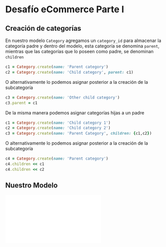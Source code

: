 # Desafío eCommerce Parte I

## Creación de categorías
En nuestro modelo  `Category` agregamos un `category_id` para almacenar la categoría padre y dentro del modelo, esta categoría se denomina `parent`, mientras que las categorías que lo poseen como padre, se denominan `children`

```ruby
c1 = Category.create(name: 'Parent category')
c2 = Category.create(name: 'Child category', parent: c1)
```
O alternativamente lo podemos asignar posterior a la creación de la subcategoría
```ruby
c3 = Category.create(name: 'Other child category')
c3.parent = c1
```
De la misma manera podemos asignar categorías hijas a un padre
```ruby
c1 = Category.create(name: 'Child category 1')
c2 = Category.create(name: 'Child category 2')
c3 = Category.create(name: 'Parent Category', children: {c1,c2})
```
O alternativamente lo podemos asignar posterior a la creación de la subcategoría
```ruby
c4 = Category.create(name: 'Parent category')
c4.children << c1
c4.children << c2
```
## Nuestro Modelo
![ERD diagram](Untitled.pdf)

